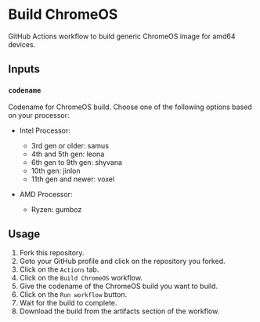 # Build ChromeOS

GitHub Actions workflow to build generic ChromeOS image for amd64 devices.

## Inputs

### `codename`

Codename for ChromeOS build. Choose one of the following options based on your processor:

- Intel Processor:
    - 3rd gen or older: samus
    - 4th and 5th gen: leona
    - 6th gen to 9th gen: shyvana
    - 10th gen: jinlon
    - 11th gen and newer: voxel

- AMD Processor:
    - Ryzen: gumboz

## Usage

1. Fork this repository.
2. Goto your GitHub profile and click on the repository you forked.
3. Click on the `Actions` tab.
4. Click on the `Build ChromeOS` workflow.
5. Give the codename of the ChromeOS build you want to build.
6. Click on the `Run workflow` button.
7. Wait for the build to complete.
8. Download the build from the artifacts section of the workflow.
